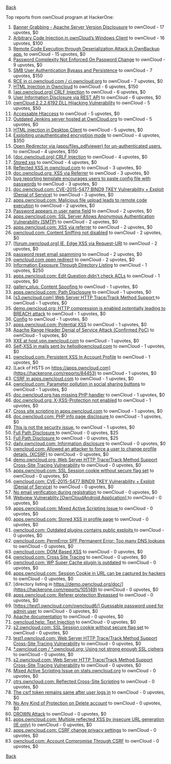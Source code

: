 [Back](../README.md)

Top reports from ownCloud program at HackerOne:

1. [Banner Grabbing - Apache Server Version Disclousure](https://hackerone.com/reports/269467) to ownCloud - 17 upvotes, $0
2. [Arbitrary Code Injection in ownCloud’s Windows Client](https://hackerone.com/reports/155657) to ownCloud - 16 upvotes, $100
3. [Remote Code Execution through Deserialization Attack in OwnBackup app.](https://hackerone.com/reports/562335) to ownCloud - 15 upvotes, $0
4. [Password Complexity Not Enforced On Password Change](https://hackerone.com/reports/276123) to ownCloud - 9 upvotes, $0
5. [SMB User Authentication Bypass and Persistence](https://hackerone.com/reports/148151) to ownCloud - 7 upvotes, $150
6. [RCE in ci.owncloud.com / ci.owncloud.org](https://hackerone.com/reports/98559) to ownCloud - 7 upvotes, $0
7. [HTML Injection in Owncloud](https://hackerone.com/reports/215410) to ownCloud - 6 upvotes, $150
8. [[api.owncloud.org] CRLF Injection](https://hackerone.com/reports/154306) to ownCloud - 6 upvotes, $0
9. [User Information Disclosure via REST API](https://hackerone.com/reports/197786) to ownCloud - 6 upvotes, $0
10. [ownCloud 2.2.2.6192 DLL Hijacking Vulnerability](https://hackerone.com/reports/151475) to ownCloud - 5 upvotes, $50
11. [Accessable Htaccess](https://hackerone.com/reports/171272) to ownCloud - 5 upvotes, $0
12. [Outdated Jenkins server hosted at OwnCloud.org](https://hackerone.com/reports/208566) to ownCloud - 5 upvotes, $0
13. [HTML injection in Desktop Client](https://hackerone.com/reports/206877) to ownCloud - 5 upvotes, $0
14. [Exploiting unauthenticated encryption mode](https://hackerone.com/reports/108082) to ownCloud - 4 upvotes, $350
15. [Open Redirector via (apps/files_pdfviewer) for un-authenticated users.](https://hackerone.com/reports/131082) to ownCloud - 4 upvotes, $150
16. [[doc.owncloud.org] CRLF Injection](https://hackerone.com/reports/154275) to ownCloud - 4 upvotes, $0
17. [Stored xss](https://hackerone.com/reports/187380) to ownCloud - 4 upvotes, $0
18. [Reflected XSS in owncloud.com](https://hackerone.com/reports/127259) to ownCloud - 3 upvotes, $0
19. [doc.owncloud.org: XSS via Referrer](https://hackerone.com/reports/130951) to ownCloud - 3 upvotes, $0
20. [bug reporting template encourages users to paste config file with passwords](https://hackerone.com/reports/196969) to ownCloud - 3 upvotes, $0
21. [doc.owncloud.com: CVE-2015-5477 BIND9 TKEY Vulnerability + Exploit (Denial of Service)](https://hackerone.com/reports/217381) to ownCloud - 3 upvotes, $0
22. [apps.owncloud.com: Malicious file upload leads to remote code execution](https://hackerone.com/reports/84374) to ownCloud - 2 upvotes, $0
23. [Password appears in user name field](https://hackerone.com/reports/85559) to ownCloud - 2 upvotes, $0
24. [apps.owncloud.com: SSL Server Allows Anonymous Authentication Vulnerability (SMTP)](https://hackerone.com/reports/83803) to ownCloud - 2 upvotes, $0
25. [apps.owncloud.com: XSS via referrer](https://hackerone.com/reports/83374) to ownCloud - 2 upvotes, $0
26. [owncloud.com: Content Sniffing not disabled](https://hackerone.com/reports/83251) to ownCloud - 2 upvotes, $0
27. [[forum.owncloud.org] IE, Edge XSS via Request-URI](https://hackerone.com/reports/154319) to ownCloud - 2 upvotes, $0
28. [password reset email spamming](https://hackerone.com/reports/224095) to ownCloud - 2 upvotes, $0
29. [owncloud.com open redirect](https://hackerone.com/reports/258632) to ownCloud - 2 upvotes, $0
30. [Information Exposure Through Directory Listing](https://hackerone.com/reports/110655) to ownCloud - 1 upvotes, $250
31. [apps.owncloud.com: Edit Question didn't check ACLs](https://hackerone.com/reports/85532) to ownCloud - 1 upvotes, $0
32. [gallery_plus: Content Spoofing ](https://hackerone.com/reports/87752) to ownCloud - 1 upvotes, $0
33. [apps.owncloud.com: Path Disclosure](https://hackerone.com/reports/83801) to ownCloud - 1 upvotes, $0
34. [[s3.owncloud.com] Web Server HTTP Trace/Track Method Support ](https://hackerone.com/reports/90601) to ownCloud - 1 upvotes, $0
35. [demo.owncloud.org: HTTP compression is enabled potentially leading to BREACH attack](https://hackerone.com/reports/84105) to ownCloud - 1 upvotes, $0
36. [Config](https://hackerone.com/reports/84797) to ownCloud - 1 upvotes, $0
37. [apps.owncloud.com: Potential XSS](https://hackerone.com/reports/85577) to ownCloud - 1 upvotes, $0
38. [Apache Range Header Denial of Service Attack (Confirmed PoC)](https://hackerone.com/reports/88904) to ownCloud - 1 upvotes, $0
39. [XXE at host vpn.owncloud.com](https://hackerone.com/reports/105980) to ownCloud - 1 upvotes, $0
40. [Self-XSS in mails sent by hello@owncloud.com](https://hackerone.com/reports/92111) to ownCloud - 1 upvotes, $0
41. [owncloud.com: Persistent XSS In Account Profile](https://hackerone.com/reports/116254) to ownCloud - 1 upvotes, $0
42. [Lack of HSTS on https://apps.owncloud.com](https://hackerone.com/reports/84453) to ownCloud - 1 upvotes, $0
43. [CSRF in apps.owncloud.com](https://hackerone.com/reports/84395) to ownCloud - 1 upvotes, $0
44. [owncloud.com: Parameter pollution in social sharing buttons](https://hackerone.com/reports/106024) to ownCloud - 1 upvotes, $0
45. [doc.owncloud.org has missing PHP handler](https://hackerone.com/reports/121382) to ownCloud - 1 upvotes, $0
46. [doc.owncloud.org: X-XSS-Protection not enabled](https://hackerone.com/reports/128493) to ownCloud - 1 upvotes, $0
47. [Cross site scripting in apps.owncloud.com](https://hackerone.com/reports/129551) to ownCloud - 1 upvotes, $0
48. [doc.owncloud.com: PHP info page disclosure ](https://hackerone.com/reports/134216) to ownCloud - 1 upvotes, $0
49. [This is not the security issue.](https://hackerone.com/reports/257106) to ownCloud - 1 upvotes, $0
50. [Full Path Disclosure ](https://hackerone.com/reports/87505) to ownCloud - 0 upvotes, $25
51. [Full Path Disclosure ](https://hackerone.com/reports/85201) to ownCloud - 0 upvotes, $25
52. [daily.owncloud.com: Information disclosure](https://hackerone.com/reports/84085) to ownCloud - 0 upvotes, $0
53. [owncloud.com: Allowed an attacker to force a user to change profile details. (XCSRF)](https://hackerone.com/reports/83239) to ownCloud - 0 upvotes, $0
54. [demo.owncloud.org: Web Server HTTP Trace/Track Method Support Cross-Site Tracing Vulnerability](https://hackerone.com/reports/83837) to ownCloud - 0 upvotes, $0
55. [apps.owncloud.com: SSL Session cookie without secure flag set](https://hackerone.com/reports/83710) to ownCloud - 0 upvotes, $0
56. [owncloud.com: CVE-2015-5477 BIND9 TKEY Vulnerability + Exploit (Denial of Service)](https://hackerone.com/reports/89097) to ownCloud - 0 upvotes, $0
57. [No email verification during registration](https://hackerone.com/reports/90643) to ownCloud - 0 upvotes, $0
58. [Webview Vulnerablity [OwnCloudAndroid Application] ](https://hackerone.com/reports/87835) to ownCloud - 0 upvotes, $0
59. [apps.owncloud.com: Mixed Active Scripting Issue ](https://hackerone.com/reports/85541) to ownCloud - 0 upvotes, $0
60. [apps.owncloud.com: Stored XSS in profile page](https://hackerone.com/reports/84371) to ownCloud - 0 upvotes, $0
61. [owncloud.com: Outdated plugins contains public exploits  ](https://hackerone.com/reports/84581) to ownCloud - 0 upvotes, $0
62. [owncloud.com: PermError SPF Permanent Error: Too many DNS lookups](https://hackerone.com/reports/83578) to ownCloud - 0 upvotes, $0
63. [owncloud.com: DOM Based XSS](https://hackerone.com/reports/83178) to ownCloud - 0 upvotes, $0
64. [owncloud.com: Cross Site Tracing](https://hackerone.com/reports/83373) to ownCloud - 0 upvotes, $0
65. [owncloud.com: WP Super Cache plugin is outdated](https://hackerone.com/reports/90980) to ownCloud - 0 upvotes, $0
66. [apps.owncloud.com: Session Cookie in URL can be captured by hackers](https://hackerone.com/reports/83667) to ownCloud - 0 upvotes, $0
67. [directory listing in https://demo.owncloud.org/doc/](https://hackerone.com/reports/105149) to ownCloud - 0 upvotes, $0
68. [apps.owncloud.com: Referer protection Bypassed](https://hackerone.com/reports/92644) to ownCloud - 0 upvotes, $0
69. [[https://test1.owncloud.com/owncloud6/] Guessable password used for admin user](https://hackerone.com/reports/107849) to ownCloud - 0 upvotes, $0
70. [Apache documentation](https://hackerone.com/reports/90321) to ownCloud - 0 upvotes, $0
71. [owncloud.help: Text  Injection](https://hackerone.com/reports/112304) to ownCloud - 0 upvotes, $0
72. [s2.owncloud.com: SSL Session cookie without secure flag set](https://hackerone.com/reports/83856) to ownCloud - 0 upvotes, $0
73. [test1.owncloud.com: Web Server HTTP Trace/Track Method Support Cross-Site Tracing Vulnerability](https://hackerone.com/reports/83971) to ownCloud - 0 upvotes, $0
74. [*.owncloud.com / *.owncloud.org: Using not strong enough SSL ciphers](https://hackerone.com/reports/84078) to ownCloud - 0 upvotes, $0
75. [s2.owncloud.com: Web Server HTTP Trace/Track Method Support Cross-Site Tracing Vulnerability](https://hackerone.com/reports/83855) to ownCloud - 0 upvotes, $0
76. [Mixed Active Scripting Issue on stats.owncloud.org](https://hackerone.com/reports/108692) to ownCloud - 0 upvotes, $0
77. [otrs.owncloud.com: Reflected Cross-Site Scripting](https://hackerone.com/reports/108288) to ownCloud - 0 upvotes, $0
78. [The csrf token remains same after user logs in](https://hackerone.com/reports/111262) to ownCloud - 0 upvotes, $0
79. [No Any Kind of Protection on Delete account](https://hackerone.com/reports/113211) to ownCloud - 0 upvotes, $0
80. [DROWN Attack](https://hackerone.com/reports/119808) to ownCloud - 0 upvotes, $0
81. [apps.owncloud.com: Multiple reflected XSS by insecure URL generation (IE only)](https://hackerone.com/reports/83381) to ownCloud - 0 upvotes, $0
82. [apps.owncloud.com: CSRF change privacy settings](https://hackerone.com/reports/85565) to ownCloud - 0 upvotes, $0
83. [owncloud.com: Account Compromise Through CSRF](https://hackerone.com/reports/84372) to ownCloud - 0 upvotes, $0


[Back](../README.md)
